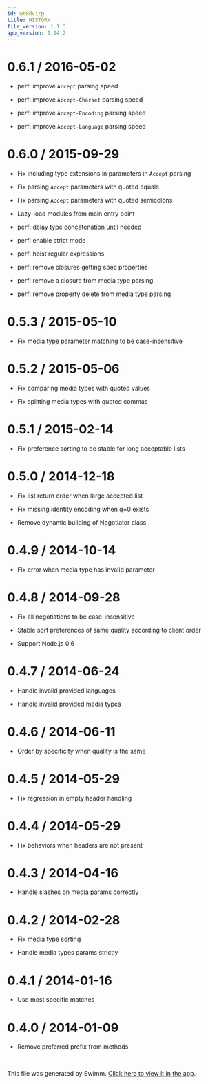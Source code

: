 ```yaml
---
id: wt0dvirp
title: HISTORY
file_version: 1.1.3
app_version: 1.14.2
---
```


# 0.6.1 / 2016-05-02

*   perf: improve `Accept` parsing speed

*   perf: improve `Accept-Charset` parsing speed

*   perf: improve `Accept-Encoding` parsing speed

*   perf: improve `Accept-Language` parsing speed

# 0.6.0 / 2015-09-29

*   Fix including type extensions in parameters in `Accept` parsing

*   Fix parsing `Accept` parameters with quoted equals

*   Fix parsing `Accept` parameters with quoted semicolons

*   Lazy-load modules from main entry point

*   perf: delay type concatenation until needed

*   perf: enable strict mode

*   perf: hoist regular expressions

*   perf: remove closures getting spec properties

*   perf: remove a closure from media type parsing

*   perf: remove property delete from media type parsing

# 0.5.3 / 2015-05-10

*   Fix media type parameter matching to be case-insensitive

# 0.5.2 / 2015-05-06

*   Fix comparing media types with quoted values

*   Fix splitting media types with quoted commas

# 0.5.1 / 2015-02-14

*   Fix preference sorting to be stable for long acceptable lists

# 0.5.0 / 2014-12-18

*   Fix list return order when large accepted list

*   Fix missing identity encoding when q=0 exists

*   Remove dynamic building of Negotiator class

# 0.4.9 / 2014-10-14

*   Fix error when media type has invalid parameter

# 0.4.8 / 2014-09-28

*   Fix all negotiations to be case-insensitive

*   Stable sort preferences of same quality according to client order

*   Support Node.js 0.6

# 0.4.7 / 2014-06-24

*   Handle invalid provided languages

*   Handle invalid provided media types

# 0.4.6 / 2014-06-11

*   Order by specificity when quality is the same

# 0.4.5 / 2014-05-29

*   Fix regression in empty header handling

# 0.4.4 / 2014-05-29

*   Fix behaviors when headers are not present

# 0.4.3 / 2014-04-16

*   Handle slashes on media params correctly

# 0.4.2 / 2014-02-28

*   Fix media type sorting

*   Handle media types params strictly

# 0.4.1 / 2014-01-16

*   Use most specific matches

# 0.4.0 / 2014-01-09

*   Remove preferred prefix from methods

<br/>

This file was generated by Swimm. [Click here to view it in the app](https://app.swimm.io/repos/Z2l0aHViJTNBJTNBYmxvZyUzQSUzQXdlbmZlbmd3YW5n/docs/wt0dvirp).
